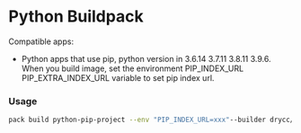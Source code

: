 # Python Buildpack

Compatible apps:
- Python apps that use pip, python version in 3.6.14 3.7.11 3.8.11 3.9.6.
  When you build image, set the environment PIP_INDEX_URL PIP_EXTRA_INDEX_URL variable to set pip index url.

### Usage

```bash
pack build python-pip-project --env "PIP_INDEX_URL=xxx"--builder drycc/buildpacks:20
```